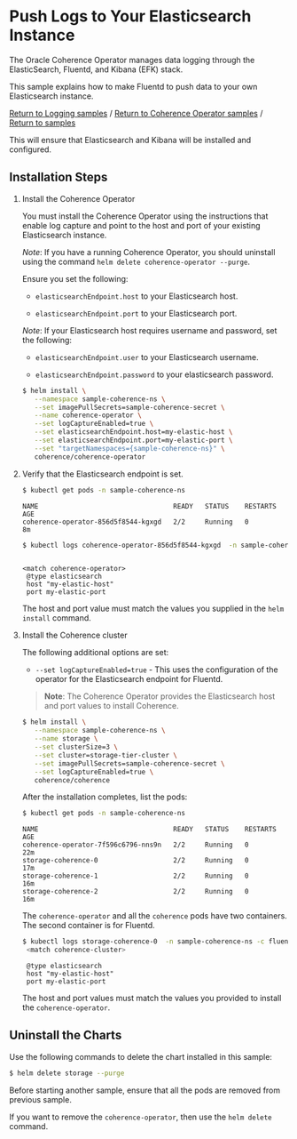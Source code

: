 # Push Logs to Your Elasticsearch Instance  

The Oracle Coherence Operator manages data logging through the
ElasticSearch, Fluentd, and Kibana (EFK) stack.

This sample explains how to make Fluentd to push data to your own Elasticsearch instance.

[Return to Logging samples](../) / [Return to Coherence Operator samples](../../) / [Return to samples](../../../README.md#list-of-samples)

This will ensure that Elasticsearch and Kibana will be installed and configured.

## Installation Steps

1. Install the Coherence Operator

   You must install the Coherence Operator using the instructions that enable log capture and point to the host and port of your existing Elasticsearch instance.

   *Note*: If you have a running Coherence Operator, you should uninstall using the command `helm delete coherence-operator --purge`.

   Ensure you set the following:
  
   * `elasticsearchEndpoint.host` to your Elasticsearch host.
   
   * `elasticsearchEndpoint.port` to your Elasticsearch port.
   
   *Note*: If your Elasticsearch host requires username and password, set the following:
   
   * `elasticsearchEndpoint.user` to your Elasticsearch username.
   
   * `elasticsearchEndpoint.password` to your elasticsearch password.
  
   ```bash
   $ helm install \
      --namespace sample-coherence-ns \
      --set imagePullSecrets=sample-coherence-secret \
      --name coherence-operator \
      --set logCaptureEnabled=true \
      --set elasticsearchEndpoint.host=my-elastic-host \
      --set elasticsearchEndpoint.port=my-elastic-port \
      --set "targetNamespaces={sample-coherence-ns}" \
      coherence/coherence-operator
   ```

1. Verify that the Elasticsearch endpoint is set.

   ```bash
   $ kubectl get pods -n sample-coherence-ns
   ```
   ```console
   NAME                                  READY   STATUS    RESTARTS   AGE
   coherence-operator-856d5f8544-kgxgd   2/2     Running   0          8m
   ```
   ```bash
   $ kubectl logs coherence-operator-856d5f8544-kgxgd  -n sample-coherence-ns -c fluentd | grep -A3 'match coherence-operator'
   ```
   ```console
   
   <match coherence-operator>
    @type elasticsearch
    host "my-elastic-host"
    port my-elastic-port
   ```
   
   The host and port value must match the values you supplied in the `helm install` command.
                   
1. Install the Coherence cluster

   The following additional options are set:
   
   * `--set logCaptureEnabled=true` - This uses the configuration of the operator for the Elasticsearch endpoint for Fluentd.

   > **Note**: The Coherence Operator provides the Elasticsearch host and port values to install Coherence.
   
   ```bash
   $ helm install \
      --namespace sample-coherence-ns \
      --name storage \
      --set clusterSize=3 \
      --set cluster=storage-tier-cluster \
      --set imagePullSecrets=sample-coherence-secret \
      --set logCaptureEnabled=true \
      coherence/coherence
   ```
   
   After the installation completes, list the pods:

   ```bash
   $ kubectl get pods -n sample-coherence-ns
   ```
   ```console
   NAME                                  READY   STATUS    RESTARTS   AGE
   coherence-operator-7f596c6796-nns9n   2/2     Running   0          22m
   storage-coherence-0                   2/2     Running   0          17m
   storage-coherence-1                   2/2     Running   0          16m
   storage-coherence-2                   2/2     Running   0          16m
   ```
   
   The `coherence-operator` and all the `coherence` pods have two containers. The second container is for Fluentd.
   
   ```bash
   $ kubectl logs storage-coherence-0  -n sample-coherence-ns -c fluentd | grep -A3 'match coherence-cluster'
    <match coherence-cluster>
    ```
    ```console
     @type elasticsearch
     host "my-elastic-host"
     port my-elastic-port
   ```
   
   The host and port values must match the values you provided to install the `coherence-operator`.
   
## Uninstall the Charts

Use the following commands to delete the chart installed in this sample:

```bash
$ helm delete storage --purge
```

Before starting another sample, ensure that all the pods are removed from previous sample.

If you want to remove the `coherence-operator`, then use the `helm delete` command.
